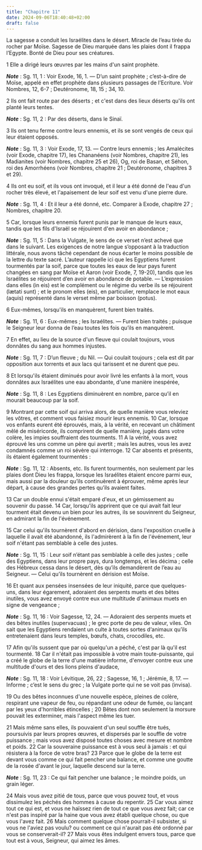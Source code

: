 ```yaml
---
title: "Chapitre 11"
date: 2024-09-06T18:40:48+02:00
draft: false
---
```



La sagesse a conduit les Israélites dans le désert.
Miracle de l’eau tirée du rocher par Moïse.
Sagesse de Dieu marquée dans les plaies dont il frappa l’Egypte.
Bonté de Dieu pour ses créatures.


1 Elle a dirigé leurs œuvres par les mains d'un saint prophète.

***Note*** :  Sg. 11, 1 : Voir Exode, 16, 1. ― D’un saint prophète ; c’est-à-dire de Moïse, appelé en effet prophète dans plusieurs passages de l’Ecriture. Voir Nombres, 12, 6-7 ; Deutéronome, 18, 15 ; 34, 10.

2 Ils ont fait route par des déserts ; et c'est dans des lieux déserts qu'ils ont planté leurs tentes.

***Note*** :  Sg. 11, 2 : Par des déserts, dans le Sinaï.

3 Ils ont tenu ferme contre leurs ennemis, et ils se sont vengés de ceux qui leur étaient opposés.

***Note*** :  Sg. 11, 3 : Voir Exode, 17, 13. ― Contre leurs ennemis ; les Amalécites (voir Exode, chapitre 17), les Chananéens (voir Nombres, chapitre 21), les Madianites (voir Nombres, chapitre 25 et 26), Og, roi de Basan, et Séhon, roi des Amorrhéens (voir Nombres, chapitre 21 ; Deutéronome, chapitres 3 et 29).

4 Ils ont eu soif, et ils vous ont invoqué, et il leur a été donné de l'eau d'un rocher très élevé, et l'apaisement de leur soif est venu d'une pierre dure.

***Note*** :  Sg. 11, 4 : Et il leur a été donné, etc. Comparer à Exode, chapitre 27 ; Nombres, chapitre 20.


5 Car, lorsque leurs ennemis furent punis par le manque de leurs eaux, tandis que les fils d'Israël se réjouirent d'en avoir en abondance ;

***Note*** :  Sg. 11, 5 : Dans la Vulgate, le sens de ce verset n’est achevé que dans le suivant. Les exigences de notre langue s’opposant à la traduction littérale, nous avons tâché cependant de nous écarter le moins possible de la lettre du texte sacré. L’auteur rappelle ici que les Egyptiens furent tourmentés par la soif, parce que toutes les eaux de leur pays furent changées en sang par Moïse et Aaron (voir Exode, 7, 19-20), tandis que les Israélites se réjouirent d’en avoir en abondance de potable. ― L’expression dans elles (in eis) est le complément ou le régime du verbe ils se réjouirent (lætati sunt) ; et le pronom elles (eis), en particulier, remplace le mot eaux (aquis) représenté dans le verset même par boisson (potus).

6 Eux-mêmes, lorsqu'ils en manquèrent, furent bien traités.

***Note*** :  Sg. 11, 6 : Eux-mêmes ; les Israélites. ― Furent bien traités ; puisque le Seigneur leur donna de l’eau toutes les fois qu’ils en manquèrent.

7 En effet, au lieu de la source d'un fleuve qui coulait toujours, vous donnâtes du sang aux hommes injustes.

***Note*** :  Sg. 11, 7 : D’un fleuve ; du Nil. ― Qui coulait toujours ; cela est dit par opposition aux torrents et aux lacs qui tarissent et ne durent que peu.

8 Et lorsqu'ils étaient diminués pour avoir livré les enfants à la mort, vous donnâtes aux Israélites une eau abondante, d'une manière inespérée,

***Note*** :  Sg. 11, 8 : Les Egyptiens diminuèrent en nombre, parce qu’il en mourait beaucoup par la soif.

9 Montrant par cette soif qui arriva alors, de quelle manière vous releviez les vôtres, et comment vous faisiez mourir leurs ennemis. 10 Car, lorsque vos enfants eurent été éprouvés, mais, à la vérité, en recevant un châtiment mêlé de miséricorde, ils comprirent de quelle manière, jugés dans votre colère, les impies souffraient des tourments. 11 A la vérité, vous avez éprouvé les uns comme un père qui avertit ; mais les autres, vous les avez condamnés comme un roi sévère qui interroge. 12 Car absents et présents, ils étaient également tourmentés :

***Note*** :  Sg. 11, 12 : Absents, etc. Ils furent tourmentés, non seulement par les plaies dont Dieu les frappa, lorsque les Israélites étaient encore parmi eux, mais aussi par la douleur qu’ils continuèrent à éprouver, même après leur départ, à cause des grandes pertes qu’ils avaient faites.

13 Car un double ennui s'était emparé d'eux, et un gémissement au souvenir du passé. 14 Car, lorsqu'ils apprirent que ce qui avait fait leur tourment était devenu un bien pour les autres, ils se souvinrent du Seigneur, en admirant la fin de l'événement.


15 Car celui qu'ils tournèrent d'abord en dérision, dans l'exposition cruelle à laquelle il avait été abandonné, ils l'admirèrent à la fin de l'événement, leur soif n'étant pas semblable à celle des justes.

***Note*** :  Sg. 11, 15 : Leur soif n’étant pas semblable à celle des justes ; celle des Egyptiens, dans leur propre pays, dura longtemps, et les décima ; celle des Hébreux cessa dans le désert, dès qu’ils demandèrent de l’eau au Seigneur. ― Celui qu’ils tournèrent en dérision est Moïse.

16 Et quant aux pensées insensées de leur iniquité, parce que quelques-uns, dans leur égarement, adoraient des serpents muets et des bêtes inutiles, vous avez envoyé contre eux une multitude d'animaux muets en signe de vengeance ;

***Note*** :  Sg. 11, 16 : Voir Sagesse, 12, 24. ― Adoraient des serpents muets et des bêtes inutiles (supervacuas) ; le grec porte de peu de valeur, viles. On sait que les Egyptiens rendaient un culte à toutes sortes d‘animaux qu’ils entretenaient dans leurs temples, bœufs, chats, crocodiles, etc.

17 Afin qu'ils sussent que par où quelqu'un a péché, c'est par là qu'il est tourmenté. 18 Car il n'était pas impossible à votre main toute-puissante, qui a créé le globe de la terre d'une matière informe, d'envoyer contre eux une multitude d'ours et des lions pleins d'audace,

***Note*** :  Sg. 11, 18 : Voir Lévitique, 26, 22 ; Sagesse, 16, 1 ; Jérémie, 8, 17. ― Informe ; c’est le sens du grec ; la Vulgate porte qui ne se voit pas (invisa).

19 Ou des bêtes inconnues d'une nouvelle espèce, pleines de colère, respirant une vapeur de feu, ou répandant une odeur de fumée, ou lançant par les yeux d'horribles étincelles ; 20 Bêtes dont non seulement la morsure pouvait les exterminer, mais l'aspect même les tuer.


21 Mais même sans elles, ils pouvaient d'un seul souffle être tués, poursuivis par leurs propres œuvres, et dispersés par le souffle de votre puissance ; mais vous avez disposé toutes choses avec mesure et nombre et poids. 22 Car la souveraine puissance est à vous seul à jamais : et qui résistera à la force de votre bras? 23 Parce que le globe de la terre est devant vous comme ce qui fait pencher une balance, et comme une goutte de la rosée d'avant le jour, laquelle descend sur la terre.

***Note*** :  Sg. 11, 23 : Ce qui fait pencher une balance ; le moindre poids, un grain léger.

24 Mais vous avez pitié de tous, parce que vous pouvez tout, et vous dissimulez les péchés des hommes à cause du repentir. 25 Car vous aimez tout ce qui est, et vous ne haïssez rien de tout ce que vous avez fait; car ce n'est pas inspiré par la haine que vous avez établi quelque chose, ou que vous l'avez fait. 26 Mais comment quelque chose pourrait-il subsister, si vous ne l'aviez pas voulu? ou comment ce qui n'aurait pas été ordonné par vous se conserverait-il? 27 Mais vous êtes indulgent envers tous, parce que tout est à vous, Seigneur, qui aimez les âmes.

